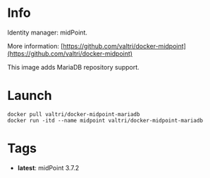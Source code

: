 # Info

Identity manager: midPoint.

More information: [https://github.com/valtri/docker-midpoint](https://github.com/valtri/docker-midpoint)

This image adds MariaDB repository support.

# Launch

    docker pull valtri/docker-midpoint-mariadb
    docker run -itd --name midpoint valtri/docker-midpoint-mariadb

# Tags

* **latest**: midPoint 3.7.2
